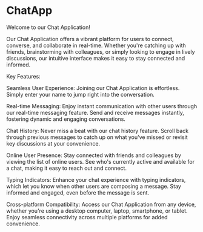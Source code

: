 # ChatApp
Welcome to our Chat Application!

Our Chat Application offers a vibrant platform for users to connect, converse, and collaborate in real-time. Whether you're catching up with friends, brainstorming with colleagues, or simply looking to engage in lively discussions, our intuitive interface makes it easy to stay connected and informed.

Key Features:

Seamless User Experience: Joining our Chat Application is effortless. Simply enter your name to jump right into the conversation.

Real-time Messaging: Enjoy instant communication with other users through our real-time messaging feature. Send and receive messages instantly, fostering dynamic and engaging conversations.

Chat History: Never miss a beat with our chat history feature. Scroll back through previous messages to catch up on what you've missed or revisit key discussions at your convenience.

Online User Presence: Stay connected with friends and colleagues by viewing the list of online users. See who's currently active and available for a chat, making it easy to reach out and connect.

Typing Indicators: Enhance your chat experience with typing indicators, which let you know when other users are composing a message. Stay informed and engaged, even before the message is sent.

Cross-platform Compatibility: Access our Chat Application from any device, whether you're using a desktop computer, laptop, smartphone, or tablet. Enjoy seamless connectivity across multiple platforms for added convenience.
